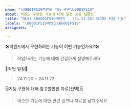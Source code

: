 ```yaml
---
name: "\U0001F519백엔드 기능 구현\U0001F519"
about: 백엔드 구현할 기능에 대해 일정 공유 템플릿
title: "예시) \U0001F519백엔드 - [24.11.20] 데이터 저장 기능"
labels: "\U0001F519백엔드\U0001F519"
assignees: ''

---
```


🛠️백엔드에서 구현하려는 기능이 어떤 기능인가요?🛠️

> 작업하려는 기능에 대해 간결하게 설명해주세요

📅작업 일정📅 

> 24.11.20 ~ 24.11.22

🗒️기능 구현에 대해 참고할만한 자료(선택)🗒️

> 비슷한 기능에 대한 관련 링크나 자료를 남겨주세요
